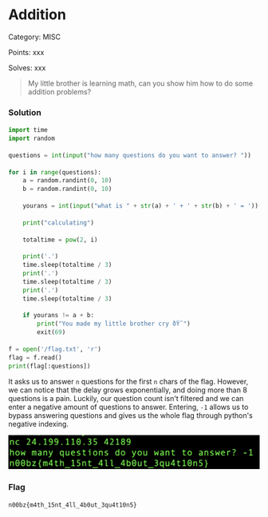 # Addition

Category: MISC

Points: xxx

Solves: xxx

>My little brother is learning math, can you show him how to do some addition problems?

### Solution

```py
import time
import random

questions = int(input("how many questions do you want to answer? "))

for i in range(questions):
    a = random.randint(0, 10)
    b = random.randint(0, 10)

    yourans = int(input("what is " + str(a) + ' + ' + str(b) + ' = '))

    print("calculating")

    totaltime = pow(2, i)

    print('.')
    time.sleep(totaltime / 3)
    print('.')
    time.sleep(totaltime / 3)
    print('.')
    time.sleep(totaltime / 3)

    if yourans != a + b:
        print("You made my little brother cry ðŸ˜­")
        exit(69)

f = open('/flag.txt', 'r')
flag = f.read()
print(flag[:questions])
```

It asks us to answer `n` questions for the first `n` chars of the flag. However, we can notice that the delay grows exponentially, and doing more than 8 questions is a pain. Luckily, our question count isn't filtered and we can enter a negative amount of questions to answer. Entering, `-1` allows us to bypass answering questions and gives us the whole flag through python's negative indexing.

![remote server](/images/Addition.png)

### Flag

```n00bz{m4th_15nt_4ll_4b0ut_3qu4t10n5}```